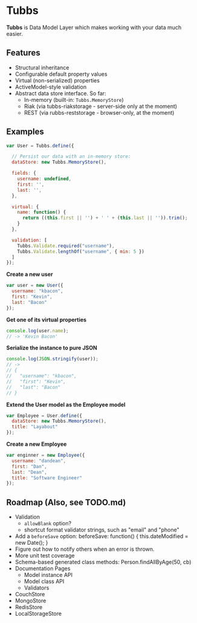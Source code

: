 Tubbs
=====


**Tubbs** is Data Model Layer which makes working with your data much easier.


Features
--------

* Structural inheritance
* Configurable default property values
* Virtual (non-serialized) properties
* ActiveModel-style validation
* Abstract data store interface. So far:
  * In-memory (built-in: `Tubbs.MemoryStore`)
  * Riak (via tubbs-riakstorage - server-side only at the moment)
  * REST (via rubbs-reststorage - browser-only, at the moment)


Examples
--------

```js
var User = Tubbs.define({

  // Persist our data with an in-memory store:
  dataStore: new Tubbs.MemoryStore(),

  fields: {
    username: undefined,
    first: '',
    last: '',
  },

  virtual: {
    name: function() {
      return ((this.first || '') + ' ' + (this.last || '')).trim();
    }
  },

  validation: [
    Tubbs.Validate.required("username"),
    Tubbs.Validate.lengthOf("username", { min: 5 })
  ]
});
```


**Create a new user**

```js
var user = new User({
  username: "kbacon",
  first: "Kevin",
  last: "Bacon"
});
```


**Get one of its virtual properties**

```js
console.log(user.name);
// -> 'Kevin Bacon'
```


**Serialize the instance to pure JSON**

```js
console.log(JSON.stringify(user));
// ->
// {
//   "username": "kbacon",
//   "first": "Kevin",
//   "last": "Bacon"
// }
```


**Extend the User model as the Employee model**

```js
var Employee = User.define({
  dataStore: new Tubbs.MemoryStore(),
  title: "Layabout"
});
```


**Create a new Employee**

```js
var enginner = new Employee({
  username: "dandean",
  first: "Dan",
  last: "Dean",
  title: "Software Engineer"
});
```


Roadmap (Also, see TODO.md)
---------------------------

* Validation
  * `allowBlank` option?
  * shortcut format validator strings, such as "email" and "phone"
* Add a `beforeSave` option: beforeSave: function() { this.dateModified = new Date(); }
* Figure out how to notify others when an error is thrown.
* More unit test coverage
* Schema-based generated class methods: Person.findAllByAge(50, cb)
* Documentation Pages
  * Model instance API
  * Model class API
  * Validators
* CouchStore
* MongoStore
* RedisStore
* LocalStorageStore
